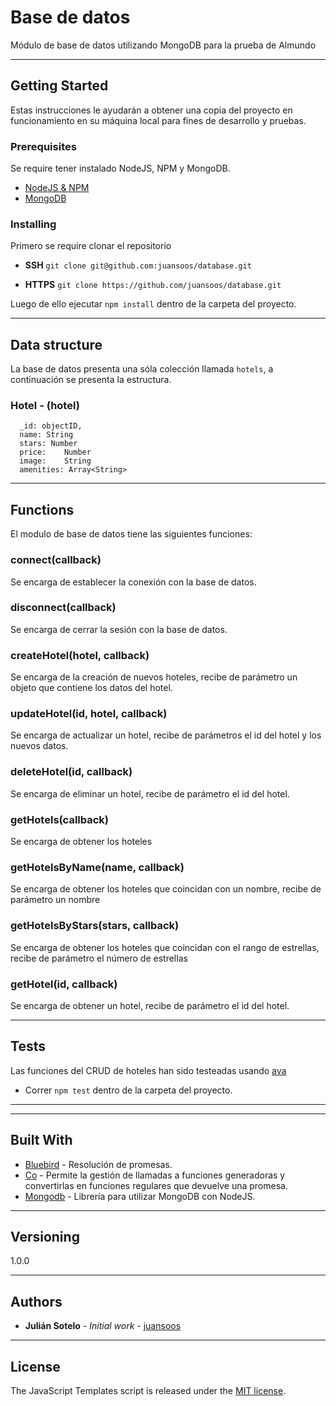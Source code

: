 # Base de datos

Módulo de base de datos utilizando MongoDB para la prueba de Almundo

---
## **Getting Started**
Estas instrucciones le ayudarán a obtener una copia del proyecto en funcionamiento en su máquina local para fines de desarrollo y pruebas.

### **Prerequisites**
Se require tener instalado NodeJS, NPM y MongoDB.
* [NodeJS & NPM](https://nodejs.org/es/)
* [MongoDB](https://docs.mongodb.com/getting-started/shell/installation/)

### **Installing**
Primero se require clonar el repositorio

* **SSH** `git clone git@github.com:juansoos/database.git`

* **HTTPS** `git clone https://github.com/juansoos/database.git`

Luego de ello ejecutar `npm install` dentro de la carpeta del proyecto.

---
## **Data structure**
La base de datos presenta una sóla colección llamada `hotels`, a continuación se presenta la estructura.

### **Hotel** - (hotel)
```
  _id: objectID,
  name: String
  stars: Number
  price:	Number
  image:	String
  amenities: Array<String>
```
- - - -
## Functions

El modulo de base de datos tiene las siguientes funciones:

### connect(callback)
Se encarga de establecer la conexión con la base de datos.
### disconnect(callback)
Se encarga de cerrar la sesión con la base de datos.
### createHotel(hotel, callback)
Se encarga de la creación de nuevos hoteles, recibe de parámetro un objeto que contiene los datos del hotel.
### updateHotel(id, hotel, callback)
Se encarga de actualizar un hotel, recibe de parámetros el id del hotel y los nuevos datos.
### deleteHotel(id, callback)
Se encarga de eliminar un hotel, recibe de parámetro el id del hotel.
### getHotels(callback)
Se encarga de obtener los hoteles
### getHotelsByName(name, callback)
Se encarga de obtener los hoteles que coincidan con un nombre, recibe de parámetro un nombre
### getHotelsByStars(stars, callback)
Se encarga de obtener los hoteles que coincidan con el rango de estrellas, recibe de parámetro el número de estrellas
### getHotel(id, callback)
Se encarga de obtener un hotel, recibe de parámetro el id del hotel.

- - - -
## Tests
Las funciones del CRUD de hoteles han sido testeadas usando [ava](https://github.com/avajs/ava)

* Correr `npm test` dentro de la carpeta del proyecto.

---
- - - -
## **Built With**
* [Bluebird](http://bluebirdjs.com/docs/getting-started.html) - Resolución de promesas.
* [Co](https://github.com/tj/co) -  Permite la gestión de llamadas a funciones generadoras y  convertirlas en funciones regulares que devuelve una promesa.
* [Mongodb](https://github.com/mongodb/node-mongodb-native) - Librería para utilizar MongoDB con NodeJS.
---
## **Versioning**
1.0.0
- - - -
## **Authors**
* **Julián Sotelo** - *Initial work* - [juansoos](https://github.com/juansoos)
- - - -
## License
The JavaScript Templates script is released under the [MIT license](https://opensource.org/licenses/MIT).